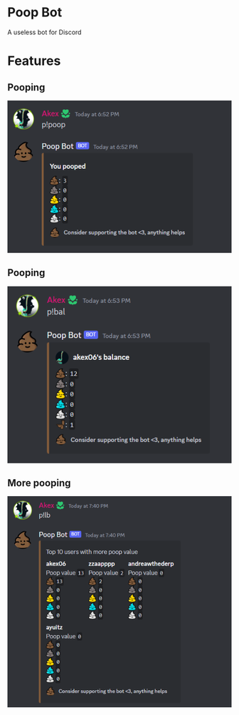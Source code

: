 # Poop Bot
A useless bot for Discord

# Features
## Pooping
![img.png](images/poop.png)
## Pooping
![img.png](images/balance.png)
## More pooping
![img.png](images/leaderboard.png)